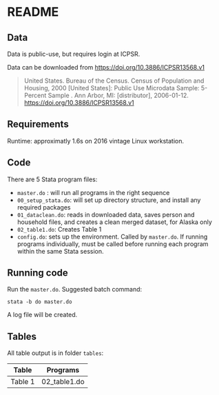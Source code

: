 # README

## Data

Data is public-use, but requires login at ICPSR. 

Data can be downloaded from https://doi.org/10.3886/ICPSR13568.v1

> United States. Bureau of the Census. Census of Population and Housing, 2000 [United States]:  Public Use Microdata Sample:  5-Percent Sample    . Ann Arbor, MI: [distributor], 2006-01-12. https://doi.org/10.3886/ICPSR13568.v1


## Requirements

Runtime: approximatly 1.6s on 2016 vintage Linux workstation.

## Code

There are 5 Stata program files:

- `master.do` : will run all programs in the right sequence
- `00_setup_stata.do`: will set up directory structure, and install any required packages
- `01_dataclean.do`: reads in downloaded data, saves person and household files, and creates a clean merged dataset, for Alaska only
- `02_table1.do`: Creates Table 1
- `config.do`: sets up the environment. Called by `master.do`. If running programs individually, must be called before running each program within the same Stata session.

## Running code

Run the `master.do`. Suggested batch command:
```
stata -b do master.do
```
A log file will be created.

## Tables

All table output is in folder `tables`:

| Table | Programs | 
|-------|----------|
| Table 1 | 02_table1.do | 


